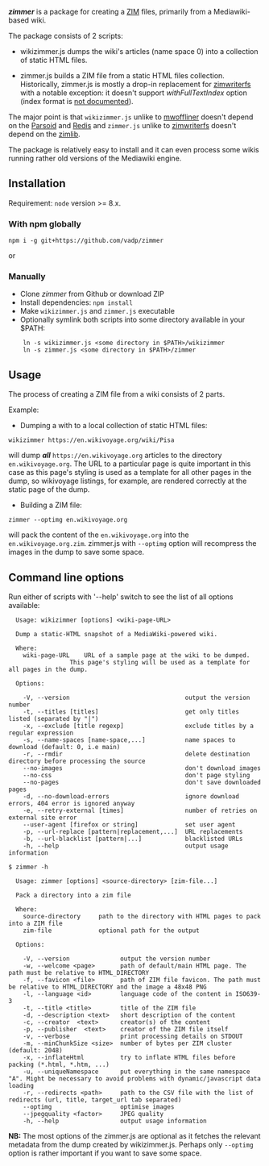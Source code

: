 ***zimmer*** is a package for creating a [ZIM](http://www.openzim.org/wiki/OpenZIM) files, primarily from a Mediawiki-based wiki.

The package consists of 2 scripts:

- wikizimmer.js dumps the wiki's articles (name space 0) into a collection of static HTML files.

- zimmer.js builds a ZIM file from a static HTML files collection. Historically, zimmer.js is mostly a drop-in replacement for [zimwriterfs](https://github.com/wikimedia/openzim/tree/master/zimwriterfs) with a notable exception: it doesn't support *withFullTextIndex* option (index format is [not documented](http://www.openzim.org/wiki/ZIM_Index_Format)).

The major point is that `wikizimmer.js` unlike to [mwoffliner](https://github.com/openzim/mwoffliner) doesn't depend on the  [Parsoid](https://www.mediawiki.org/wiki/Parsoid) and [Redis](https://redis.io/) and `zimmer.js` unlike to [zimwriterfs](https://github.com/wikimedia/openzim/tree/master/zimwriterfs) doesn't depend on the [zimlib](http://www.openzim.org/wiki/Zimlib).

The package is relatively easy to install and it can even process some wikis running rather old versions of the Mediawiki engine.

## Installation
Requirement: `node` version >= 8.x.

### With npm globally

```
npm i -g git+https://github.com/vadp/zimmer
```

or

### Manually

* Clone *zimmer* from Github or download ZIP
* Install dependencies: `npm install`
* Make `wikizimmer.js` and `zimmer.js` executable
* Optionally symlink both scripts into some directory available in your $PATH:

```
    ln -s wikizimmer.js <some directory in $PATH>/wikizimmer
    ln -s zimmer.js <some directory in $PATH>/zimmer
```

## Usage

The process of creating a ZIM file from a wiki consists of 2 parts.

Example:

* Dumping a with to a local collection of static HTML files:

`wikizimmer https://en.wikivoyage.org/wiki/Pisa`

 will dump ***all*** `https://en.wikivoyage.org` articles to the directory `en.wikivoyage.org`. The URL to a particular page is quite important in this case as this page's styling is used as a template for all other pages in the dump, so wikivoyage listings, for example, are rendered correctly at the static page of the dump.

* Building a ZIM file:

`zimmer --optimg en.wikivoyage.org`

will pack the content of the `en.wikivoyage.org` into the `en.wikivoyage.org.zim`. zimmer.js with `--optimg` option will recompress the images in the dump to save some space.


## Command line options

Run either of scripts with '--help' switch to see the list of all options available:

```
  Usage: wikizimmer [options] <wiki-page-URL>

  Dump a static-HTML snapshot of a MediaWiki-powered wiki.

  Where:
    wiki-page-URL    URL of a sample page at the wiki to be dumped.
                 This page's styling will be used as a template for all pages in the dump.

  Options:

    -V, --version                                output the version number
    -t, --titles [titles]                        get only titles listed (separated by "|")
    -x, --exclude [title regexp]                 exclude titles by a regular expression
    -s, --name-spaces [name-space,...]           name spaces to download (default: 0, i.e main)
    -r, --rmdir                                  delete destination directory before processing the source
    --no-images                                  don't download images
    --no-css                                     don't page styling
    --no-pages                                   don't save downloaded pages
    -d, --no-download-errors                     ignore download errors, 404 error is ignored anyway
    -e, --retry-external [times]                 number of retries on external site error
    --user-agent [firefox or string]             set user agent
    -p, --url-replace [pattern|replacement,...]  URL replacements
    -b, --url-blacklist [pattern|...]            blacklisted URLs
    -h, --help                                   output usage information
```

```
$ zimmer -h

  Usage: zimmer [options] <source-directory> [zim-file...]

  Pack a directory into a zim file

  Where:
    source-directory     path to the directory with HTML pages to pack into a ZIM file
    zim-file             optional path for the output

  Options:

    -V, --version              output the version number
    -w, --welcome <page>       path of default/main HTML page. The path must be relative to HTML_DIRECTORY
    -f, --favicon <file>       path of ZIM file favicon. The path must be relative to HTML_DIRECTORY and the image a 48x48 PNG
    -l, --language <id>        language code of the content in ISO639-3
    -t, --title <title>        title of the ZIM file
    -d, --description <text>   short description of the content
    -c, --creator  <text>      creator(s) of the content
    -p, --publisher  <text>    creator of the ZIM file itself
    -v, --verbose              print processing details on STDOUT
    -m, --minChunkSize <size>  number of bytes per ZIM cluster (default: 2048)
    -x, --inflateHtml          try to inflate HTML files before packing (*.html, *.htm, ...)
    -u, --uniqueNamespace      put everything in the same namespace "A". Might be necessary to avoid problems with dynamic/javascript data loading
    -r, --redirects <path>     path to the CSV file with the list of redirects (url, title, target_url tab separated)
    --optimg                   optimise images
    --jpegquality <factor>     JPEG quality
    -h, --help                 output usage information
```

**NB:** The most options of the zimmer.js are optional as it fetches the relevant metadata from the dump created by wikizimmer.js. Perhaps only `--optimg` option is rather important if you want to save some space.
